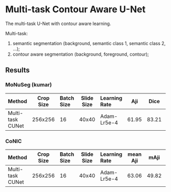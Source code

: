 # Multi-task Contour Aware U-Net

The multi-task U-Net with contour aware learning.

Multi-task:
1. semantic segmentation (background, semantic class 1, semantic class 2, ...);
2. contour aware segmentation (background, foreground, contour);

## Results

### MoNuSeg (kumar)

| Method           | Crop Size | Batch Size | Slide Size | Learning Rate | Aji   | Dice  | DQ    | SQ    | PQ    |
| :--              | :--:      | :--        | :--:       | :--           | :-:   | :--:  | :--:  | :--:  | :--:  |
| Multi-task CUNet | 256x256   | 16         | 40x40      | Adam-Lr5e-4   | 61.95 | 83.21 | 77.81 | 79.25 | 61.67 |

### CoNIC

| Method           | Crop Size | Batch Size | Slide Size | Learning Rate | mean Aji | mAji   | mDice  | mDQ   | mSQ   | mPQ   |
| :--              | :--:      | :--        | :--:       | :--           | :-:      | :--:   | :--:   | :--:  | :--:  | :--:  |
| Multi-task CUNet | 256x256   | 16         | 40x40      | Adam-Lr5e-4   | 63.06    | 49.82  | 67.54  | 63.48 | 80.47 | 51.44 |
